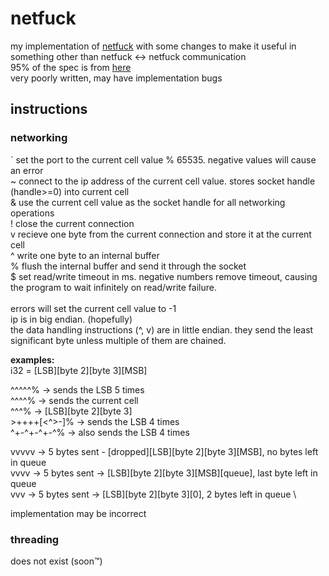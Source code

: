 # netfuck

my implementation of [netfuck](https://esolangs.org/wiki/NetFuck) with some changes to make it useful in something other than netfuck <-> netfuck communication \
95% of the spec is from [here](https://github.com/animehunter/netfuck) \
very poorly written, may have implementation bugs

## instructions

### networking
` set the port to the current cell value % 65535. negative values will cause an error \
~ connect to the ip address of the current cell value. stores socket handle (handle>=0) into current cell \
& use the current cell value as the socket handle for all networking operations \
! close the current connection \
v recieve one byte from the current connection and store it at the current cell \
^ write one byte to an internal buffer \
% flush the internal buffer and send it through the socket \
\$ set read/write timeout in ms. negative numbers remove timeout, causing the program to wait infinitely on read/write failure. \
\
errors will set the current cell value to -1 \
ip is in big endian. (hopefully) \
the data handling instructions (^, v) are in little endian. they send the least significant byte unless multiple of them are chained.

**examples:** \
i32 = [LSB][byte 2][byte 3][MSB]

^^^^^% -> sends the LSB 5 times \
^^^^% -> sends the current cell \
^^^% -> [LSB][byte 2][byte 3] \
\>++++[<^>-]% -> sends the LSB 4 times \
^+-^+-^+-^% -> also sends the LSB 4 times

vvvvv -> 5 bytes sent - [dropped][LSB][byte 2][byte 3][MSB], no bytes left in queue \
vvvv -> 5 bytes sent -> [LSB][byte 2][byte 3][MSB][queue], last byte left in queue \
vvv -> 5 bytes sent -> [LSB][byte 2][byte 3][0], 2 bytes left in queue \

implementation may be incorrect

### threading
does not exist (soon™)

<!--
todo:
multithreading (probably never going to be implemented)
-->